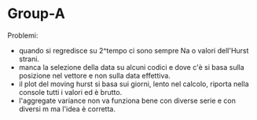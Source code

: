 # Group-A
Problemi:
- quando si regredisce su 2^tempo ci sono sempre Na o valori dell'Hurst strani. 
- manca la selezione della data su alcuni codici e dove c'è si basa sulla posizione nel vettore e non sulla data effettiva.
- il plot del moving hurst si basa sui giorni, lento nel calcolo, riporta nella console tutti i valori ed è brutto.
- l'aggregate variance non va funziona bene con diverse serie e con diversi m ma l'idea è corretta.
